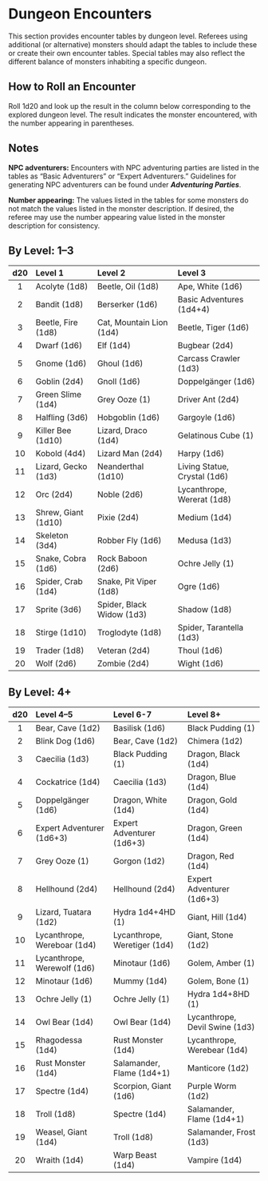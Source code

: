 # Dungeon Encounters

This section provides encounter tables by dungeon level. Referees using additional (or alternative) monsters should adapt the tables to include these or create their own encounter tables. Special tables may also reflect the different balance of monsters inhabiting a specific dungeon.

## How to Roll an Encounter

Roll 1d20 and look up the result in the column below corresponding to the explored dungeon level. The result indicates the monster encountered, with the number appearing in parentheses.

## Notes

**NPC adventurers:** Encounters with NPC adventuring parties are listed in the tables as “Basic Adventurers” or “Expert Adventurers.” Guidelines for generating NPC adventurers can be found under ***Adventuring Parties***.

**Number appearing:** The values listed in the tables for some monsters do not match the values listed in the monster description. If desired, the referee may use the number appearing value listed in the monster description for consistency.

## By Level: 1–3

| d20  | Level 1                                                      | Level 2                                                      | Level 3                                                      |
| :--: | :----------------------------------------------------------- | :----------------------------------------------------------- | :----------------------------------------------------------- |
|  1   | Acolyte (1d8) | Beetle, Oil (1d8) | Ape, White (1d6) |
|  2   | Bandit (1d8) | Berserker (1d6) | Basic Adventures (1d4+4) |
|  3   | Beetle, Fire (1d8) | Cat, Mountain Lion (1d4) | Beetle, Tiger (1d6) |
|  4   | Dwarf (1d6) | Elf (1d4) | Bugbear (2d4) |
|  5   | Gnome (1d6) | Ghoul (1d6) | Carcass Crawler (1d3) |
|  6   | Goblin (2d4) | Gnoll (1d6) | Doppelgänger (1d6) |
|  7   | Green Slime (1d4) | Grey Ooze (1) | Driver Ant (2d4) |
|  8   | Halfling (3d6) | Hobgoblin (1d6) | Gargoyle (1d6) |
|  9   | Killer Bee (1d10) | Lizard, Draco (1d4) | Gelatinous Cube (1) |
|  10  | Kobold (4d4) | Lizard Man (2d4) | Harpy (1d6) |
|  11  | Lizard, Gecko (1d3) | Neanderthal (1d10) | Living Statue, Crystal (1d6) |
|  12  | Orc (2d4) | Noble (2d6) | Lycanthrope, Wererat (1d8) |
|  13  | Shrew, Giant (1d10) | Pixie (2d4) | Medium (1d4) |
|  14  | Skeleton (3d4) | Robber Fly (1d6) | Medusa (1d3) |
|  15  | Snake, Cobra (1d6) | Rock Baboon (2d6) | Ochre Jelly (1) |
|  16  | Spider, Crab (1d4) | Snake, Pit Viper (1d8) | Ogre (1d6) |
|  17  | Sprite (3d6) | Spider, Black Widow (1d3) | Shadow (1d8) |
|  18  | Stirge (1d10) | Troglodyte (1d8) | Spider, Tarantella (1d3) |
|  19  | Trader (1d8) | Veteran (2d4) | Thoul (1d6) |
|  20  | Wolf (2d6) | Zombie (2d4) | Wight (1d6) |

## By Level: 4+

| d20  | Level 4–5                                                    | Level 6-7                                                    | Level 8+                                                     |
| :--: | :----------------------------------------------------------- | :----------------------------------------------------------- | :----------------------------------------------------------- |
|  1   | Bear, Cave (1d2) | Basilisk (1d6) | Black Pudding (1) |
|  2   | Blink Dog (1d6) | Bear, Cave (1d2) | Chimera (1d2) |
|  3   | Caecilia (1d3) | Black Pudding (1) | Dragon, Black (1d4) |
|  4   | Cockatrice (1d4) | Caecilia (1d3) | Dragon, Blue (1d4) |
|  5   | Doppelgänger (1d6) | Dragon, White (1d4) | Dragon, Gold (1d4) |
|  6   | Expert Adventurer (1d6+3) | Expert Adventurer (1d6+3) | Dragon, Green (1d4) |
|  7   | Grey Ooze (1) | Gorgon (1d2) | Dragon, Red (1d4) |
|  8   | Hellhound (2d4) | Hellhound (2d4) | Expert Adventurer (1d6+3) |
|  9   | Lizard, Tuatara (1d2) | Hydra 1d4+4HD (1) | Giant, Hill (1d4) |
|  10  | Lycanthrope, Wereboar (1d4) | Lycanthrope, Weretiger (1d4) | Giant, Stone (1d2) |
|  11  | Lycanthrope, Werewolf (1d6) | Minotaur (1d6) | Golem, Amber (1) |
|  12  | Minotaur (1d6) | Mummy (1d4) | Golem, Bone (1) |
|  13  | Ochre Jelly (1) | Ochre Jelly (1) | Hydra 1d4+8HD (1) |
|  14  | Owl Bear (1d4) | Owl Bear (1d4) | Lycanthrope, Devil Swine (1d3) |
|  15  | Rhagodessa (1d4) | Rust Monster (1d4) | Lycanthrope, Werebear (1d4) |
|  16  | Rust Monster (1d4) | Salamander, Flame (1d4+1) | Manticore (1d2) |
|  17  | Spectre (1d4) | Scorpion, Giant (1d6) | Purple Worm (1d2) |
|  18  | Troll (1d8) | Spectre (1d4) | Salamander, Flame (1d4+1) |
|  19  | Weasel, Giant (1d4) | Troll (1d8) | Salamander, Frost (1d3) |
|  20  | Wraith (1d4) | Warp Beast (1d4) | Vampire (1d4) |